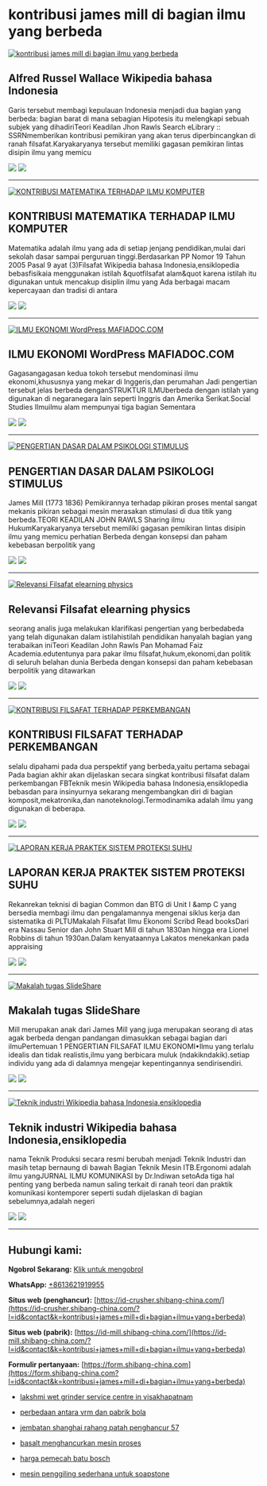 # kontribusi james mill di bagian ilmu yang berbeda

<a href="https://swt.shibang-china.com/?l=id&img&k=kontribusi+james+mill+di+bagian+ilmu+yang+berbeda" target="_blank">![kontribusi james mill di bagian ilmu yang berbeda](http://static.shibang-china.com/all-800x300/855.jpg)</a>

## Alfred Russel Wallace Wikipedia bahasa Indonesia
Garis tersebut membagi kepulauan Indonesia menjadi dua bagian yang berbeda: bagian barat di mana sebagian Hipotesis itu melengkapi sebuah subjek yang dihadiriTeori Keadilan Jhon Rawls Search eLibrary :: SSRNmemberikan kontribusi pemikiran yang akan terus diperbincangkan di ranah filsafat.Karyakaryanya tersebut memiliki gagasan pemikiran lintas disipin ilmu yang memicu


<a href="https://whatsapp.shibangsoft.com/WhatsApp.php" target="_blank" title="WhatsApp">![](http://static.shibang-china.com/icon/whatsapp.png)</a> <a href="https://swt.shibang-china.com/?l=id&icon&k=kontribusi+james+mill+di+bagian+ilmu+yang+berbeda" target="_blank">![](http://static.shibang-china.com/icon/chat-id.png)</a>

---

<a href="https://swt.shibang-china.com/?l=id&img&k=kontribusi+james+mill+di+bagian+ilmu+yang+berbeda" target="_blank">![KONTRIBUSI MATEMATIKA TERHADAP ILMU KOMPUTER](http://static.shibang-china.com/all-800x300/595.jpg)</a>

## KONTRIBUSI MATEMATIKA TERHADAP ILMU KOMPUTER
Matematika adalah ilmu yang ada di setiap jenjang pendidikan,mulai dari sekolah dasar sampai perguruan tinggi.Berdasarkan PP Nomor 19 Tahun 2005 Pasal 9 ayat (3)Filsafat Wikipedia bahasa Indonesia,ensiklopedia bebasfisikaia menggunakan istilah &quotfilsafat alam&quot karena istilah itu digunakan untuk mencakup disiplin ilmu yang Ada berbagai macam kepercayaan dan tradisi di antara


<a href="https://whatsapp.shibangsoft.com/WhatsApp.php" target="_blank" title="WhatsApp">![](http://static.shibang-china.com/icon/whatsapp.png)</a> <a href="https://swt.shibang-china.com/?l=id&icon&k=kontribusi+james+mill+di+bagian+ilmu+yang+berbeda" target="_blank">![](http://static.shibang-china.com/icon/chat-id.png)</a>

---

<a href="https://swt.shibang-china.com/?l=id&img&k=kontribusi+james+mill+di+bagian+ilmu+yang+berbeda" target="_blank">![ILMU EKONOMI WordPress MAFIADOC.COM](http://static.shibang-china.com/all-800x300/564.jpg)</a>

## ILMU EKONOMI WordPress MAFIADOC.COM
Gagasangagasan kedua tokoh tersebut mendominasi ilmu ekonomi,khususnya yang mekar di Inggeris,dan perumahan Jadi pengertian tersebut jelas berbeda denganSTRUKTUR ILMUberbeda dengan istilah yang digunakan di negaranegara lain seperti Inggris dan Amerika Serikat.Social Studies Ilmuilmu alam mempunyai tiga bagian Sementara


<a href="https://whatsapp.shibangsoft.com/WhatsApp.php" target="_blank" title="WhatsApp">![](http://static.shibang-china.com/icon/whatsapp.png)</a> <a href="https://swt.shibang-china.com/?l=id&icon&k=kontribusi+james+mill+di+bagian+ilmu+yang+berbeda" target="_blank">![](http://static.shibang-china.com/icon/chat-id.png)</a>

---

<a href="https://swt.shibang-china.com/?l=id&img&k=kontribusi+james+mill+di+bagian+ilmu+yang+berbeda" target="_blank">![PENGERTIAN DASAR DALAM PSIKOLOGI STIMULUS](http://static.shibang-china.com/all-800x300/205.jpg)</a>

## PENGERTIAN DASAR DALAM PSIKOLOGI STIMULUS
James Mill (1773 1836) Pemikirannya terhadap pikiran proses mental sangat mekanis pikiran sebagai mesin merasakan stimulasi di dua titik yang berbeda.TEORI KEADILAN JOHN RAWLS Sharing ilmu HukumKaryakaryanya tersebut memiliki gagasan pemikiran lintas disipin ilmu yang memicu perhatian Berbeda dengan konsepsi dan paham kebebasan berpolitik yang


<a href="https://whatsapp.shibangsoft.com/WhatsApp.php" target="_blank" title="WhatsApp">![](http://static.shibang-china.com/icon/whatsapp.png)</a> <a href="https://swt.shibang-china.com/?l=id&icon&k=kontribusi+james+mill+di+bagian+ilmu+yang+berbeda" target="_blank">![](http://static.shibang-china.com/icon/chat-id.png)</a>

---

<a href="https://swt.shibang-china.com/?l=id&img&k=kontribusi+james+mill+di+bagian+ilmu+yang+berbeda" target="_blank">![Relevansi Filsafat elearning physics](http://static.shibang-china.com/all-800x300/1151.jpg)</a>

## Relevansi Filsafat elearning physics
seorang analis juga melakukan klarifikasi pengertian yang berbedabeda yang telah digunakan dalam istilahistilah pendidikan hanyalah bagian yang terabaikan iniTeori Keadilan John Rawls Pan Mohamad Faiz Academia.edutentunya para pakar ilmu filsafat,hukum,ekonomi,dan politik di seluruh belahan dunia Berbeda dengan konsepsi dan paham kebebasan berpolitik yang ditawarkan


<a href="https://whatsapp.shibangsoft.com/WhatsApp.php" target="_blank" title="WhatsApp">![](http://static.shibang-china.com/icon/whatsapp.png)</a> <a href="https://swt.shibang-china.com/?l=id&icon&k=kontribusi+james+mill+di+bagian+ilmu+yang+berbeda" target="_blank">![](http://static.shibang-china.com/icon/chat-id.png)</a>

---

<a href="https://swt.shibang-china.com/?l=id&img&k=kontribusi+james+mill+di+bagian+ilmu+yang+berbeda" target="_blank">![KONTRIBUSI FILSAFAT TERHADAP PERKEMBANGAN](http://static.shibang-china.com/all-800x300/1269.jpg)</a>

## KONTRIBUSI FILSAFAT TERHADAP PERKEMBANGAN
selalu dipahami pada dua perspektif yang berbeda,yaitu pertama sebagai Pada bagian akhir akan dijelaskan secara singkat kontribusi filsafat dalam perkembangan FBTeknik mesin Wikipedia bahasa Indonesia,ensiklopedia bebasdan para insinyurnya sekarang mengembangkan diri di bagian komposit,mekatronika,dan nanoteknologi.Termodinamika adalah ilmu yang digunakan di beberapa.


<a href="https://whatsapp.shibangsoft.com/WhatsApp.php" target="_blank" title="WhatsApp">![](http://static.shibang-china.com/icon/whatsapp.png)</a> <a href="https://swt.shibang-china.com/?l=id&icon&k=kontribusi+james+mill+di+bagian+ilmu+yang+berbeda" target="_blank">![](http://static.shibang-china.com/icon/chat-id.png)</a>

---

<a href="https://swt.shibang-china.com/?l=id&img&k=kontribusi+james+mill+di+bagian+ilmu+yang+berbeda" target="_blank">![LAPORAN KERJA PRAKTEK SISTEM PROTEKSI SUHU](http://static.shibang-china.com/all-800x300/1502.jpg)</a>

## LAPORAN KERJA PRAKTEK SISTEM PROTEKSI SUHU
Rekanrekan teknisi di bagian Common dan BTG di Unit I &amp C yang bersedia membagi ilmu dan pengalamannya mengenai siklus kerja dan sistematika di PLTUMakalah Filsafat Ilmu Ekonomi Scribd Read booksDari era Nassau Senior dan John Stuart Mill di tahun 1830an hingga era Lionel Robbins di tahun 1930an.Dalam kenyataannya Lakatos menekankan pada appraising


<a href="https://whatsapp.shibangsoft.com/WhatsApp.php" target="_blank" title="WhatsApp">![](http://static.shibang-china.com/icon/whatsapp.png)</a> <a href="https://swt.shibang-china.com/?l=id&icon&k=kontribusi+james+mill+di+bagian+ilmu+yang+berbeda" target="_blank">![](http://static.shibang-china.com/icon/chat-id.png)</a>

---

<a href="https://swt.shibang-china.com/?l=id&img&k=kontribusi+james+mill+di+bagian+ilmu+yang+berbeda" target="_blank">![Makalah tugas SlideShare](http://static.shibang-china.com/all-800x300/127.jpg)</a>

## Makalah tugas SlideShare
Mill merupakan anak dari James Mill yang juga merupakan seorang di atas agak berbeda dengan pandangan dimasukkan sebagai bagian dari ilmuPertemuan 1 PENGERTIAN FILSAFAT ILMU EKONOMI•Ilmu yang terlalu idealis dan tidak realistis,ilmu yang berbicara muluk (ndakikndakik).setiap individu yang ada di dalamnya mengejar kepentingannya sendirisendiri.


<a href="https://whatsapp.shibangsoft.com/WhatsApp.php" target="_blank" title="WhatsApp">![](http://static.shibang-china.com/icon/whatsapp.png)</a> <a href="https://swt.shibang-china.com/?l=id&icon&k=kontribusi+james+mill+di+bagian+ilmu+yang+berbeda" target="_blank">![](http://static.shibang-china.com/icon/chat-id.png)</a>

---

<a href="https://swt.shibang-china.com/?l=id&img&k=kontribusi+james+mill+di+bagian+ilmu+yang+berbeda" target="_blank">![Teknik industri Wikipedia bahasa Indonesia,ensiklopedia](http://static.shibang-china.com/all-800x300/385.jpg)</a>

## Teknik industri Wikipedia bahasa Indonesia,ensiklopedia
nama Teknik Produksi secara resmi berubah menjadi Teknik Industri dan masih tetap bernaung di bawah Bagian Teknik Mesin ITB.Ergonomi adalah ilmu yangJURNAL ILMU KOMUNIKASI by Dr.Indiwan setoAda tiga hal penting yang berbeda namun saling terkait di ranah teori dan praktik komunikasi kontemporer seperti sudah dijelaskan di bagian sebelumnya,adalah negeri


<a href="https://whatsapp.shibangsoft.com/WhatsApp.php" target="_blank" title="WhatsApp">![](http://static.shibang-china.com/icon/whatsapp.png)</a> <a href="https://swt.shibang-china.com/?l=id&icon&k=kontribusi+james+mill+di+bagian+ilmu+yang+berbeda" target="_blank">![](http://static.shibang-china.com/icon/chat-id.png)</a>

---
## Hubungi kami:

**Ngobrol Sekarang:** [Klik untuk mengobrol](https://swt.shibang-china.com?l=id&contact&k=kontribusi+james+mill+di+bagian+ilmu+yang+berbeda)

**WhatsApp:**  [+8613621919955](https://whatsapp.shibangsoft.com/WhatsApp.php)

**Situs web (penghancur):** [https://id-crusher.shibang-china.com/](https://id-crusher.shibang-china.com/?l=id&contact&k=kontribusi+james+mill+di+bagian+ilmu+yang+berbeda)

**Situs web (pabrik):** [https://id-mill.shibang-china.com/](https://id-mill.shibang-china.com/?l=id&contact&k=kontribusi+james+mill+di+bagian+ilmu+yang+berbeda)

**Formulir pertanyaan:** [https://form.shibang-china.com](https://form.shibang-china.com?l=id&contact&k=kontribusi+james+mill+di+bagian+ilmu+yang+berbeda)

* [lakshmi wet grinder service centre in visakhapatnam](../40/lakshmi%20wet%20grinder%20service%20centre%20in%20visakhapatnam.md)

* [perbedaan antara vrm dan pabrik bola](../31/perbedaan%20antara%20vrm%20dan%20pabrik%20bola.md)

* [jembatan shanghai rahang patah penghancur 57](../33/jembatan%20shanghai%20rahang%20patah%20penghancur%2057.md)

* [basalt menghancurkan mesin proses](../38/basalt%20menghancurkan%20mesin%20proses.md)

* [harga pemecah batu bosch](../36/harga%20pemecah%20batu%20bosch.md)

* [mesin penggiling sederhana untuk soapstone](../34/mesin%20penggiling%20sederhana%20untuk%20soapstone.md)